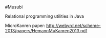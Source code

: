 #Musubi

Relational programming utilities in Java

MicroKanren paper: http://webyrd.net/scheme-2013/papers/HemannMuKanren2013.pdf
